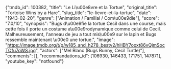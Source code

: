 {"tmdb_id": 100382, "title": "Le Li\u00e8vre et la Tortue", "original_title": "Tortoise Wins by a Hare", "slug_title": "le-lievre-et-la-tortue", "date": "1943-02-20", "genre": ["Animation / Familial / Com\u00e9die"], "score": "7.0/10", "synopsis": "Bugs d\u00e9fie la tortue Cecil dans une course, mais cette fois il porte un costume a\u00e9rodynamique comme celui de Cecil. Malheureusement, l'anneau de jeu a tout mis\u00e9 sur le lapin et Bugs ressemble maintenant \u00e0 une tortue.", "image": "https://image.tmdb.org/t/p/w185_and_h278_bestv2/hHBY7ooxt86vQjmSocTOfu7oWS.jpg", "actors": ["Mel Blanc (Bugs Bunny, Cecil Turtle)"], "comments": [], "recommandations_id": [106930, 146433, 171751, 147871], "youtube_key": "notfound"}